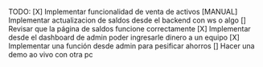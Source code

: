 TODO:
[X] Implementar funcionalidad de venta de activos
[MANUAL] Implementar actualizacion de saldos desde el backend con ws o algo
[] Revisar que la página de saldos funcione correctamente
[X] Implementar desde el dashboard de admin poder ingresarle dinero a un equipo
[X] Implementar una función desde admin para pesificar ahorros
[] Hacer una demo ao vivo con otra pc

